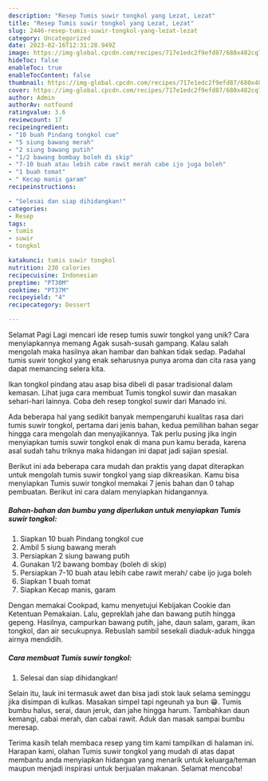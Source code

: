 ```yaml
---
description: "Resep Tumis suwir tongkol yang Lezat, Lezat"
title: "Resep Tumis suwir tongkol yang Lezat, Lezat"
slug: 2446-resep-tumis-suwir-tongkol-yang-lezat-lezat
category: Uncategorized
date: 2023-02-16T12:31:28.949Z
image: https://img-global.cpcdn.com/recipes/717e1edc2f9efd87/680x482cq70/tumis-suwir-tongkol-foto-resep-utama.jpg
hideToc: false
enableToc: true
enableTocContent: false
thumbnail: https://img-global.cpcdn.com/recipes/717e1edc2f9efd87/680x482cq70/tumis-suwir-tongkol-foto-resep-utama.jpg
cover: https://img-global.cpcdn.com/recipes/717e1edc2f9efd87/680x482cq70/tumis-suwir-tongkol-foto-resep-utama.jpg
author: Admin
authorAv: notfound
ratingvalue: 3.6
reviewcount: 17
recipeingredient:
- "10 buah Pindang tongkol cue"
- "5 siung bawang merah"
- "2 siung bawang putih"
- "1/2 bawang bombay boleh di skip"
- "7-10 buah atau lebih cabe rawit merah cabe ijo juga boleh"
- "1 buah tomat"
- " Kecap manis garam"
recipeinstructions:

- "Selesai dan siap dihidangkan!"
categories:
- Resep
tags:
- tumis
- suwir
- tongkol

katakunci: tumis suwir tongkol 
nutrition: 230 calories
recipecuisine: Indonesian
preptime: "PT30M"
cooktime: "PT37M"
recipeyield: "4"
recipecategory: Dessert

---
```



Selamat Pagi Lagi mencari ide resep tumis suwir tongkol yang unik? Cara menyiapkannya memang Agak susah-susah gampang. Kalau salah mengolah maka hasilnya akan hambar dan bahkan tidak sedap. Padahal tumis suwir tongkol yang enak seharusnya punya aroma dan cita rasa yang dapat memancing selera kita.


Ikan tongkol pindang atau asap bisa dibeli di pasar tradisional dalam kemasan. Lihat juga cara membuat Tumis tongkol suwir dan masakan sehari-hari lainnya. Coba deh resep tongkol suwir dari Manado ini.

Ada beberapa hal yang sedikit banyak mempengaruhi kualitas rasa dari tumis suwir tongkol, pertama dari jenis bahan, kedua pemilihan bahan segar hingga cara mengolah dan menyajikannya. Tak perlu pusing jika ingin menyiapkan tumis suwir tongkol enak di mana pun kamu berada, karena asal sudah tahu triknya maka hidangan ini dapat jadi sajian spesial.


Berikut ini ada beberapa cara mudah dan praktis yang dapat diterapkan untuk mengolah tumis suwir tongkol yang siap dikreasikan. Kamu bisa menyiapkan Tumis suwir tongkol memakai 7 jenis bahan dan 0 tahap pembuatan. Berikut ini cara dalam menyiapkan hidangannya.

<!--inarticleads1-->

##### Bahan-bahan dan bumbu yang diperlukan untuk menyiapkan Tumis suwir tongkol:

1. Siapkan 10 buah Pindang tongkol cue
1. Ambil 5 siung bawang merah
1. Persiapkan 2 siung bawang putih
1. Gunakan 1/2 bawang bombay (boleh di skip)
1. Persiapkan 7-10 buah atau lebih cabe rawit merah/ cabe ijo juga boleh
1. Siapkan 1 buah tomat
1. Siapkan  Kecap manis, garam


Dengan memakai Cookpad, kamu menyetujui Kebijakan Cookie dan Ketentuan Pemakaian. Lalu, gepreklah jahe dan bawang putih hingga gepeng. Hasilnya, campurkan bawang putih, jahe, daun salam, garam, ikan tongkol, dan air secukupnya. Rebuslah sambil sesekali diaduk-aduk hingga airnya mendidih. 

<!--inarticleads2-->

##### Cara membuat Tumis suwir tongkol:


1. Selesai dan siap dihidangkan!

Selain itu, lauk ini termasuk awet dan bisa jadi stok lauk selama seminggu jika disimpan di kulkas. Masakan simpel tapi ngeunah ya bun 😁. Tumis bumbu halus, serai, daun jeruk, dan jahe hingga harum. Tambahkan daun kemangi, cabai merah, dan cabai rawit. Aduk dan masak sampai bumbu meresap. 

Terima kasih telah membaca resep yang tim kami tampilkan di halaman ini. Harapan kami, olahan Tumis suwir tongkol yang mudah di atas dapat membantu anda menyiapkan hidangan yang menarik untuk keluarga/teman maupun menjadi inspirasi untuk berjualan makanan. Selamat mencoba!
